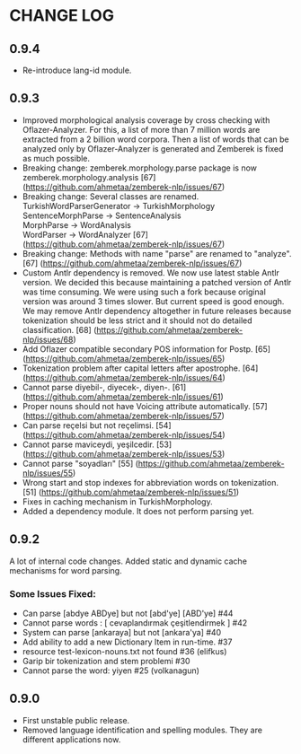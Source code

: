 CHANGE LOG
==========

## 0.9.4

- Re-introduce lang-id module.

## 0.9.3

- Improved morphological analysis coverage by cross checking with Oflazer-Analyzer. For this, a list of more than 7 million words are extracted from a 2 billion word corpora. Then a list of words that can be analyzed only by Oflazer-Analyzer is generated and Zemberek is fixed as much possible.  
- Breaking change: zemberek.morphology.parse package is now zemberek.morphology.analysis [67] (https://github.com/ahmetaa/zemberek-nlp/issues/67)
- Breaking change: Several classes are renamed.  
   TurkishWordParserGenerator -> TurkishMorphology  
   SentenceMorphParse -> SentenceAnalysis  
   MorphParse -> WordAnalysis  
   WordParser -> WordAnalyzer [67] (https://github.com/ahmetaa/zemberek-nlp/issues/67)
- Breaking change: Methods with name "parse" are renamed to "analyze". [67] (https://github.com/ahmetaa/zemberek-nlp/issues/67)
- Custom Antlr dependency is removed. We now use latest stable Antlr version. We decided this because maintaining a patched version of Antlr was time consuming. We were using such a fork because original version was around 3 times slower. But current speed is good enough. We may remove Antlr dependency altogether in future releases because tokenization should be less strict and it should not do detailed classification. [68] (https://github.com/ahmetaa/zemberek-nlp/issues/68)
- Add Oflazer compatible secondary POS information for Postp.  [65] (https://github.com/ahmetaa/zemberek-nlp/issues/65)
- Tokenization problem after capital letters after apostrophe. [64] (https://github.com/ahmetaa/zemberek-nlp/issues/64)
- Cannot parse diyebil-, diyecek-, diyen-. [61] (https://github.com/ahmetaa/zemberek-nlp/issues/61)
- Proper nouns should not have Voicing attribute automatically. [57] (https://github.com/ahmetaa/zemberek-nlp/issues/57)
- Can parse reçelsi but not reçelimsi. [54] (https://github.com/ahmetaa/zemberek-nlp/issues/54)
- Cannot parse maviceydi, yeşilcedir. [53] (https://github.com/ahmetaa/zemberek-nlp/issues/53)
- Cannot parse "soyadları" [55] (https://github.com/ahmetaa/zemberek-nlp/issues/55)
- Wrong start and stop indexes for abbreviation words on tokenization. [51] (https://github.com/ahmetaa/zemberek-nlp/issues/51)
- Fixes in caching mechanism in TurkishMorphology.
- Added a dependency module. It does not perform parsing yet.

## 0.9.2

A lot of internal code changes. Added static and dynamic cache mechanisms for word parsing.

### Some Issues Fixed:
- Can parse [abdye ABDye] but not [abd'ye] [ABD'ye] #44
- Cannot parse words : [ cevaplandırmak çeşitlendirmek ] #42
- System can parse [ankaraya] but not [ankara'ya] #40
- Add ability to add a new Dictionary Item in run-time. #37
- resource test-lexicon-nouns.txt not found #36 (elifkus)
- Garip bir tokenization and stem problemi #30
- Cannot parse the word: yiyen #25 (volkanagun)

## 0.9.0

- First unstable public release.
- Removed language identification and spelling modules. They are different applications now.


